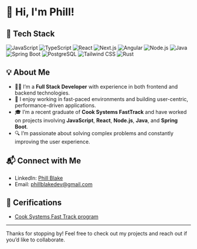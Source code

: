 # 👋 Hi, I'm Phill!

## 🚀 Tech Stack

![JavaScript](https://img.shields.io/badge/JavaScript-ES6+-F7DF1E?logo=javascript&logoColor=white)
![TypeScript](https://img.shields.io/badge/TypeScript-4.4-3178C6?logo=typescript&logoColor=white)
![React](https://img.shields.io/badge/React-17-61DAFB?logo=react&logoColor=white)
![Next.js](https://img.shields.io/badge/Next.js-12-000000?logo=next.js&logoColor=white)
![Angular](https://img.shields.io/badge/Angular-12-DD0031?logo=angular&logoColor=white)
![Node.js](https://img.shields.io/badge/Node.js-16-339933?logo=node.js&logoColor=white)
![Java](https://img.shields.io/badge/Java-17-007396?logo=java&logoColor=white)
![Spring Boot](https://img.shields.io/badge/Spring%20Boot-2.5-6DB33F?logo=springboot&logoColor=white)
![PostgreSQL](https://img.shields.io/badge/PostgreSQL-13-336791?logo=postgresql&logoColor=white)
![Tailwind CSS](https://img.shields.io/badge/Tailwind%20CSS-2.0-06B6D4?logo=tailwindcss&logoColor=white)
![Rust](https://img.shields.io/badge/Rust-1.56-000000?logo=rust&logoColor=white)

## 💡 About Me

- 🧑‍💻 I’m a **Full Stack Developer** with experience in both frontend and backend technologies.
- 🚀 I enjoy working in fast-paced environments and building user-centric, performance-driven applications.
- 🎓 I’m a recent graduate of **Cook Systems FastTrack** and have worked on projects involving **JavaScript**, **React**, **Node.js**, **Java**, and **Spring Boot**.
- 🔍 I’m passionate about solving complex problems and constantly improving the user experience.

## 📬 Connect with Me

- LinkedIn: [Phill Blake](https://www.linkedin.com/in/phillblakedev)
- Email: [phillblakedev@gmail.com](mailto:phillblakedev@gmail.com)

## 📜 Cerifications
- [Cook Systems Fast Track program](https://api.accredible.com/v1/frontend/credential_website_embed_image/badge/141060558)


---

Thanks for stopping by! Feel free to check out my projects and reach out if you’d like to collaborate.
